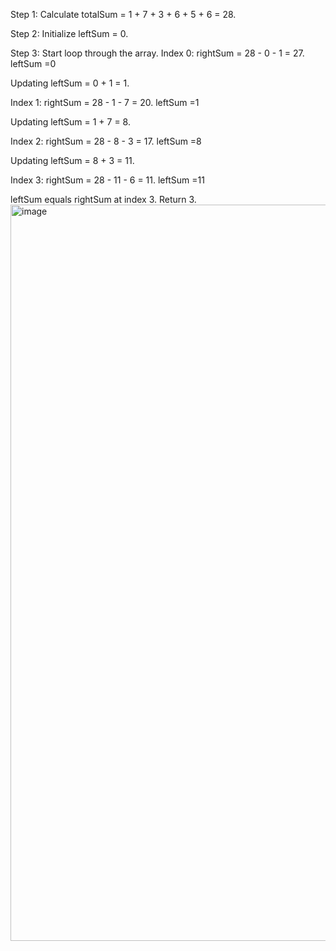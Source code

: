 Step 1: Calculate totalSum = 1 + 7 + 3 + 6 + 5 + 6 = 28.

Step 2: Initialize leftSum = 0.

Step 3: Start loop through the array.
Index 0: rightSum = 28 - 0 - 1 = 27.        leftSum =0 
  
  Updating leftSum = 0 + 1 = 1.

Index 1: rightSum = 28 - 1 - 7 = 20.        leftSum =1 
  
  Updating leftSum = 1 + 7 = 8.

Index 2: rightSum = 28 - 8 - 3 = 17.      leftSum =8 
  
  Updating leftSum = 8 + 3 = 11.

Index 3: rightSum = 28 - 11 - 6 = 11.     leftSum =11


leftSum equals rightSum at index 3. Return 3.
<img width="1178" alt="image" src="https://github.com/user-attachments/assets/0b1ffa70-6b7a-436b-8342-274106f2558a">
